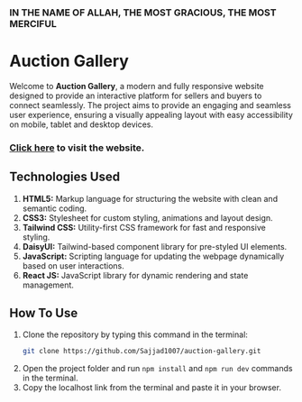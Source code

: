 ### IN THE NAME OF ALLAH, THE MOST GRACIOUS, THE MOST MERCIFUL

# Auction Gallery

Welcome to **Auction Gallery**, a modern and fully responsive website designed to provide an interactive platform for sellers and buyers to connect seamlessly. The project aims to provide an engaging and seamless user experience, ensuring a visually appealing layout with easy accessibility on mobile, tablet and desktop devices.

### [Click here](https://auction-gallery-by-sajjadur-rahman.netlify.app/) to visit the website.

## Technologies Used

1. **HTML5:** Markup language for structuring the website with clean and semantic coding.
2. **CSS3:** Stylesheet for custom styling, animations and layout design.
3. **Tailwind CSS:** Utility-first CSS framework for fast and responsive styling.
4. **DaisyUI:** Tailwind-based component library for pre-styled UI elements.
5. **JavaScript:** Scripting language for updating the webpage dynamically based on user interactions.
6. **React JS:** JavaScript library for dynamic rendering and state management.

## How To Use

1. Clone the repository by typing this command in the terminal:
   ```bash
   git clone https://github.com/Sajjad1007/auction-gallery.git
   ```
2. Open the project folder and run `npm install` and `npm run dev` commands in the terminal.
3. Copy the localhost link from the terminal and paste it in your browser.
